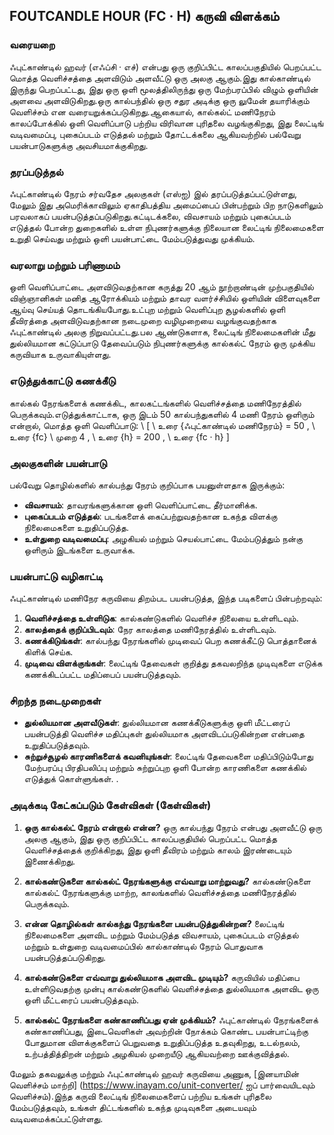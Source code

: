 ## FOUTCANDLE HOUR (FC · H) கருவி விளக்கம்

### வரையறை
ஃபுட்காண்டில் ஹவர் (எஃப்சி · எச்) என்பது ஒரு குறிப்பிட்ட காலப்பகுதியில் பெறப்பட்ட மொத்த வெளிச்சத்தை அளவிடும் அளவீட்டு ஒரு அலகு ஆகும்.இது கால்காண்டில் இருந்து பெறப்பட்டது, இது ஒரு ஒளி மூலத்திலிருந்து ஒரு மேற்பரப்பில் விழும் ஒளியின் அளவை அளவிடுகிறது.ஒரு கால்பந்தில் ஒரு சதுர அடிக்கு ஒரு லுமேன் தயாரிக்கும் வெளிச்சம் என வரையறுக்கப்படுகிறது.ஆகையால், கால்கல்ட் மணிநேரம் காலப்போக்கில் ஒளி வெளிப்பாடு பற்றிய விரிவான புரிதலை வழங்குகிறது, இது லைட்டிங் வடிவமைப்பு, புகைப்படம் எடுத்தல் மற்றும் தோட்டக்கலை ஆகியவற்றில் பல்வேறு பயன்பாடுகளுக்கு அவசியமாக்குகிறது.

### தரப்படுத்தல்
ஃபுட்காண்டில் நேரம் சர்வதேச அலகுகள் (எஸ்ஐ) இல் தரப்படுத்தப்பட்டுள்ளது, மேலும் இது அமெரிக்காவிலும் ஏகாதிபத்திய அமைப்பைப் பின்பற்றும் பிற நாடுகளிலும் பரவலாகப் பயன்படுத்தப்படுகிறது.கட்டிடக்கலை, விவசாயம் மற்றும் புகைப்படம் எடுத்தல் போன்ற துறைகளில் உள்ள நிபுணர்களுக்கு நிலையான லைட்டிங் நிலைமைகளை உறுதி செய்வது மற்றும் ஒளி பயன்பாட்டை மேம்படுத்துவது முக்கியம்.

### வரலாறு மற்றும் பரிணாமம்
ஒளி வெளிப்பாட்டை அளவிடுவதற்கான கருத்து 20 ஆம் நூற்றாண்டின் முற்பகுதியில் விஞ்ஞானிகள் மனித ஆரோக்கியம் மற்றும் தாவர வளர்ச்சியில் ஒளியின் விளைவுகளை ஆய்வு செய்யத் தொடங்கியபோது.உட்புற மற்றும் வெளிப்புற சூழல்களில் ஒளி தீவிரத்தை அளவிடுவதற்கான நடைமுறை வழிமுறையை வழங்குவதற்காக ஃபுட்காண்டில் அலகு நிறுவப்பட்டது.பல ஆண்டுகளாக, லைட்டிங் நிலைமைகளின் மீது துல்லியமான கட்டுப்பாடு தேவைப்படும் நிபுணர்களுக்கு கால்கல்ட் நேரம் ஒரு முக்கிய கருவியாக உருவாகியுள்ளது.

### எடுத்துக்காட்டு கணக்கீடு
கால்கல் நேரங்களைக் கணக்கிட, காலகட்டங்களில் வெளிச்சத்தை மணிநேரத்தில் பெருக்கவும்.எடுத்துக்காட்டாக, ஒரு இடம் 50 கால்பந்துகளில் 4 மணி நேரம் ஒளிரும் என்றால், மொத்த ஒளி வெளிப்பாடு:
\ [
\ உரை {ஃபுட்காண்டில் மணிநேரம்} = 50 \, \ உரை {fc} \ முறை 4 \, \ உரை {h} = 200 \, \ உரை {fc · h}
\]

### அலகுகளின் பயன்பாடு
பல்வேறு தொழில்களில் கால்பந்து நேரம் குறிப்பாக பயனுள்ளதாக இருக்கும்:
- **விவசாயம்**: தாவரங்களுக்கான ஒளி வெளிப்பாட்டை தீர்மானிக்க.
- **புகைப்படம் எடுத்தல்**: படங்களைக் கைப்பற்றுவதற்கான உகந்த விளக்கு நிலைமைகளை உறுதிப்படுத்த.
- **உள்துறை வடிவமைப்பு**: அழகியல் மற்றும் செயல்பாட்டை மேம்படுத்தும் நன்கு ஒளிரும் இடங்களை உருவாக்க.

### பயன்பாட்டு வழிகாட்டி
ஃபுட்காண்டில் மணிநேர கருவியை திறம்பட பயன்படுத்த, இந்த படிகளைப் பின்பற்றவும்:
1. **வெளிச்சத்தை உள்ளிடுக**: கால்கண்டுகளில் வெளிச்ச நிலையை உள்ளிடவும்.
2. **காலத்தைக் குறிப்பிடவும்**: நேர காலத்தை மணிநேரத்தில் உள்ளிடவும்.
3. **கணக்கிடுங்கள்**: கால்பந்து நேரங்களில் முடிவைப் பெற கணக்கீட்டு பொத்தானைக் கிளிக் செய்க.
4. **முடிவை விளக்குங்கள்**: லைட்டிங் தேவைகள் குறித்து தகவலறிந்த முடிவுகளை எடுக்க கணக்கிடப்பட்ட மதிப்பைப் பயன்படுத்தவும்.

### சிறந்த நடைமுறைகள்
- **துல்லியமான அளவீடுகள்**: துல்லியமான கணக்கீடுகளுக்கு ஒளி மீட்டரைப் பயன்படுத்தி வெளிச்ச மதிப்புகள் துல்லியமாக அளவிடப்படுகின்றன என்பதை உறுதிப்படுத்தவும்.
- **சுற்றுச்சூழல் காரணிகளைக் கவனியுங்கள்**: லைட்டிங் தேவைகளை மதிப்பிடும்போது மேற்பரப்பு பிரதிபலிப்பு மற்றும் சுற்றுப்புற ஒளி போன்ற காரணிகளை கணக்கில் எடுத்துக் கொள்ளுங்கள்.
.

### அடிக்கடி கேட்கப்படும் கேள்விகள் (கேள்விகள்)

1. **ஒரு கால்கல்ட் நேரம் என்றால் என்ன?**
ஒரு கால்பந்து நேரம் என்பது அளவீட்டு ஒரு அலகு ஆகும், இது ஒரு குறிப்பிட்ட காலப்பகுதியில் பெறப்பட்ட மொத்த வெளிச்சத்தைக் குறிக்கிறது, இது ஒளி தீவிரம் மற்றும் காலம் இரண்டையும் இணைக்கிறது.

2. **கால்கண்டுகளை கால்கல்ட் நேரங்களுக்கு எவ்வாறு மாற்றுவது?**
கால்கண்டுகளை கால்கல்ட் நேரங்களுக்கு மாற்ற, காலங்களில் வெளிச்சத்தை மணிநேரத்தில் பெருக்கவும்.

3. **என்ன தொழில்கள் கால்கந்து நேரங்களை பயன்படுத்துகின்றன?**
லைட்டிங் நிலைமைகளை அளவிட மற்றும் மேம்படுத்த விவசாயம், புகைப்படம் எடுத்தல் மற்றும் உள்துறை வடிவமைப்பில் கால்காண்டில் நேரம் பொதுவாக பயன்படுத்தப்படுகிறது.

4. **கால்கண்டுகளை எவ்வாறு துல்லியமாக அளவிட முடியும்?**
கருவியில் மதிப்பை உள்ளிடுவதற்கு முன்பு கால்கண்டுகளில் வெளிச்சத்தை துல்லியமாக அளவிட ஒரு ஒளி மீட்டரைப் பயன்படுத்தவும்.

5. **கால்கல்ட் நேரங்களை கண்காணிப்பது ஏன் முக்கியம்?**
ஃபுட்காண்டில் நேரங்களைக் கண்காணிப்பது, இடைவெளிகள் அவற்றின் நோக்கம் கொண்ட பயன்பாட்டிற்கு போதுமான விளக்குகளைப் பெறுவதை உறுதிப்படுத்த உதவுகிறது, உடல்நலம், உற்பத்தித்திறன் மற்றும் அழகியல் முறையீடு ஆகியவற்றை ஊக்குவித்தல்.

மேலும் தகவலுக்கு மற்றும் ஃபுட்காண்டில் ஹவர் கருவியை அணுக, [இனயாமின் வெளிச்சம் மாற்றி] (https://www.inayam.co/unit-converter/ ஐப் பார்வையிடவும் வெளிச்சம்).இந்த கருவி லைட்டிங் நிலைமைகளைப் பற்றிய உங்கள் புரிதலை மேம்படுத்தவும், உங்கள் திட்டங்களில் உகந்த முடிவுகளை அடையவும் வடிவமைக்கப்பட்டுள்ளது.